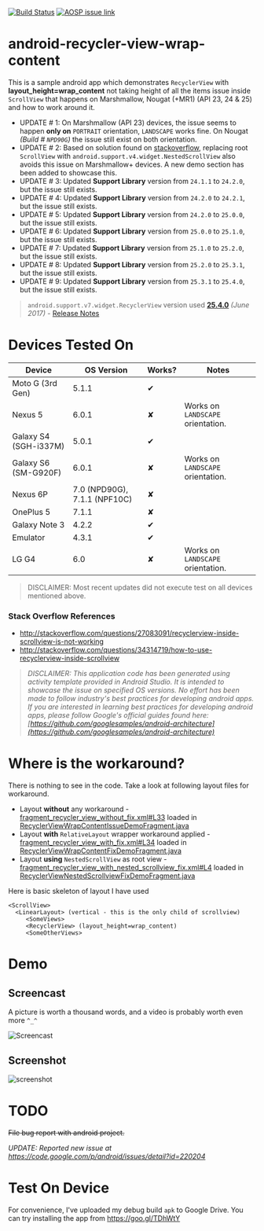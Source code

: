 [![Build Status](https://travis-ci.org/amardeshbd/android-recycler-view-wrap-content.svg)](https://travis-ci.org/amardeshbd/android-recycler-view-wrap-content)  [![AOSP issue link](https://img.shields.io/badge/AOSP%20issue-%23220204-orange.svg)](https://code.google.com/p/android/issues/detail?id=220204)

# android-recycler-view-wrap-content
This is a sample android app which demonstrates `RecyclerView` with **layout_height=wrap_content** not taking height of all the items issue inside `ScrollView` that happens on Marshmallow, Nougat (+MR1) (API 23, 24 &amp; 25) and how to work around it.

 * UPDATE # 1: On Marshmallow (API 23) devices, the issue seems to happen **only on** `PORTRAIT` orientation, `LANDSCAPE` works fine. On Nougat _(Build # `NPD90G`)_ the issue still exist on both orientation.
 * UPDATE # 2: Based on solution found on [stackoverflow](http://stackoverflow.com/questions/27083091/recyclerview-inside-scrollview-is-not-working), replacing root `ScrollView` with `android.support.v4.widget.NestedScrollView` also avoids this issue on Marshmallow+ devices. A new demo section has been added to showcase this.
 * UPDATE # 3: Updated **Support Library** version from `24.1.1` to `24.2.0`, but the issue still exists.
 * UPDATE # 4: Updated **Support Library** version from `24.2.0` to `24.2.1`, but the issue still exists.
 * UPDATE # 5: Updated **Support Library** version from `24.2.0` to `25.0.0`, but the issue still exists.
 * UPDATE # 6: Updated **Support Library** version from `25.0.0` to `25.1.0`, but the issue still exists.
 * UPDATE # 7: Updated **Support Library** version from `25.1.0` to `25.2.0`, but the issue still exists.
 * UPDATE # 8: Updated **Support Library** version from `25.2.0` to `25.3.1`, but the issue still exists.
 * UPDATE # 9: Updated **Support Library** version from `25.3.1` to `25.4.0`, but the issue still exists.

> `android.support.v7.widget.RecyclerView` version used **[25.4.0](https://github.com/amardeshbd/android-recycler-view-wrap-content/blob/master/app/build.gradle#L4)** _(June 2017)_  - [Release Notes](https://developer.android.com/topic/libraries/support-library/revisions.html)

# Devices Tested On

| Device        | OS Version    | Works? | Notes|
| ------------- | ------------- |--------| -----|
| Moto G (3rd Gen) | 5.1.1  | ✔ | |
| Nexus 5  | 6.0.1 | ✘ | Works on `LANDSCAPE` orientation. |
| Galaxy S4 (SGH-i337M) | 5.0.1 | ✔ | |
| Galaxy S6 (SM-G920F) | 6.0.1 | ✘ | Works on `LANDSCAPE` orientation.  |
| Nexus 6P | 7.0 (NPD90G), 7.1.1 (NPF10C) | ✘ | |
| OnePlus 5 | 7.1.1 | ✘ | |
| Galaxy Note 3 | 4.2.2 | ✔ | |
| Emulator | 4.3.1 | ✔ | |
| LG G4  | 6.0 | ✘ | Works on `LANDSCAPE` orientation. |


> DISCLAIMER: Most recent updates did not execute test on all devices mentioned above.

### Stack Overflow References
 * http://stackoverflow.com/questions/27083091/recyclerview-inside-scrollview-is-not-working
 * http://stackoverflow.com/questions/34314719/how-to-use-recyclerview-inside-scrollview

> _DISCLAIMER: This application code has been generated using activity template provided in Android Studio. It is intended to showcase the issue on specified OS versions. No effort has been made to follow industry's best practices for developing android apps. 
If you are interested in learning best practices for developing android apps, please follow Google's official guides found here: [https://github.com/googlesamples/android-architecture](https://github.com/googlesamples/android-architecture)_

# Where is the workaround?

There is nothing to see in the code. Take a look at following layout files for workaround.

 * Layout **without** any workaround - [fragment_recycler_view_without_fix.xml#L33](https://github.com/amardeshbd/android-recycler-view-wrap-content/blob/master/app/src/main/res/layout/fragment_recycler_view_without_fix.xml#L33) loaded in [RecyclerViewWrapContentIssueDemoFragment.java](https://github.com/amardeshbd/android-recycler-view-wrap-content/blob/master/app/src/main/java/info/hossainkhan/recyclerviewdemo/RecyclerViewWrapContentIssueDemoFragment.java#L23)
 * Layout **with** `RelativeLayout` wrapper workaround applied - [fragment_recycler_view_with_fix.xml#L34](https://github.com/amardeshbd/android-recycler-view-wrap-content/blob/master/app/src/main/res/layout/fragment_recycler_view_with_fix.xml#L34) loaded in [RecyclerViewWrapContentFixDemoFragment.java](https://github.com/amardeshbd/android-recycler-view-wrap-content/blob/master/app/src/main/java/info/hossainkhan/recyclerviewdemo/RecyclerViewWrapContentFixDemoFragment.java#L23)
 * Layout **using** `NestedScrollView` as root view - [fragment_recycler_view_with_nested_scrollview_fix.xml#L4](https://github.com/amardeshbd/android-recycler-view-wrap-content/blob/master/app/src/main/res/layout/fragment_recycler_view_with_nested_scrollview_fix.xml#L4) loaded in [RecyclerViewNestedScrollviewFixDemoFragment.java](https://github.com/amardeshbd/android-recycler-view-wrap-content/blob/master/app/src/main/java/info/hossainkhan/recyclerviewdemo/RecyclerViewNestedScrollviewFixDemoFragment.java#L23)

Here is basic skeleton of layout I have used
```
<ScrollView>
  <LinearLayout> (vertical - this is the only child of scrollview)
     <SomeViews>
     <RecyclerView> (layout_height=wrap_content)
     <SomeOtherViews>
```


# Demo

## Screencast
A picture is worth a thousand words, and a video is probably worth even more `^_^`

![Screencast](https://github.com/amardeshbd/android-recycler-view-wrap-content/raw/master/web-resources/RecyclerView-wrap_content-demo-screen-cash.gif)

## Screenshot

![screenshot](https://cloud.githubusercontent.com/assets/99822/25346354/5f7f6f4c-28e5-11e7-88a7-1034ae2a1e31.png)

# TODO
~~File bug report with android project.~~

_UPDATE: Reported new issue at https://code.google.com/p/android/issues/detail?id=220204_

# Test On Device
For convenience, I've uploaded my debug build `apk` to Google Drive. You can try installing the app from https://goo.gl/TDhWtY
